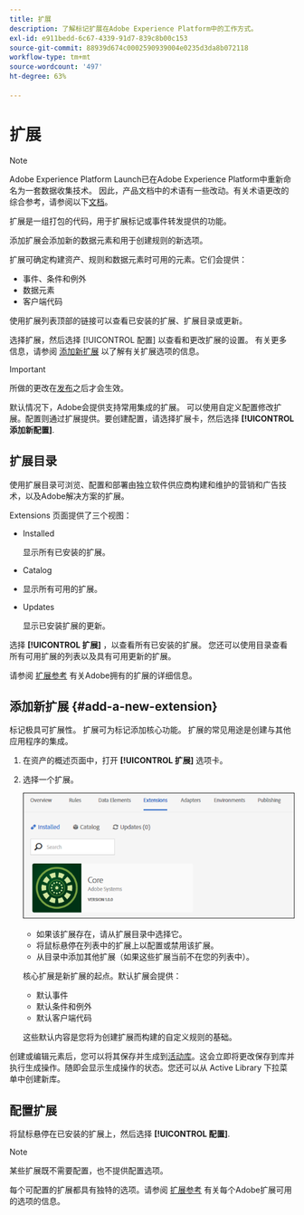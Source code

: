 ```yaml
---
title: 扩展
description: 了解标记扩展在Adobe Experience Platform中的工作方式。
exl-id: e911bedd-6c67-4339-91d7-839c8b00c153
source-git-commit: 88939d674c0002590939004e0235d3da8b072118
workflow-type: tm+mt
source-wordcount: '497'
ht-degree: 63%

---
```


# 扩展

>[!NOTE]
>
>Adobe Experience Platform Launch已在Adobe Experience Platform中重新命名为一套数据收集技术。 因此，产品文档中的术语有一些改动。有关术语更改的综合参考，请参阅以下[文档](../../../term-updates.md)。

扩展是一组打包的代码，用于扩展标记或事件转发提供的功能。

添加扩展会添加新的数据元素和用于创建规则的新选项。

扩展可确定构建资产、规则和数据元素时可用的元素。它们会提供：

* 事件、条件和例外
* 数据元素
* 客户端代码

使用扩展列表顶部的链接可以查看已安装的扩展、扩展目录或更新。

选择扩展，然后选择 [!UICONTROL 配置] 以查看和更改扩展的设置。 有关更多信息，请参阅 [添加新扩展](#add-a-new-extension) 以了解有关扩展选项的信息。

>[!IMPORTANT]
>
>所做的更改在[发布](../../publishing/overview.md)之后才会生效。

默认情况下，Adobe会提供支持常用集成的扩展。 可以使用自定义配置修改扩展。配置则通过扩展提供。要创建配置，请选择扩展卡，然后选择 **[!UICONTROL 添加新配置]**.

## 扩展目录

使用扩展目录可浏览、配置和部署由独立软件供应商构建和维护的营销和广告技术，以及Adobe解决方案的扩展。

Extensions 页面提供了三个视图：

* Installed

   显示所有已安装的扩展。

* Catalog
* 显示所有可用的扩展。
* Updates

   显示已安装扩展的更新。

选择 **[!UICONTROL 扩展]** ，以查看所有已安装的扩展。 您还可以使用目录查看所有可用扩展的列表以及具有可用更新的扩展。

请参阅 [扩展参考](../../../extensions/client/overview.md) 有关Adobe拥有的扩展的详细信息。

## 添加新扩展 {#add-a-new-extension}

标记极具可扩展性。 扩展可为标记添加核心功能。 扩展的常见用途是创建与其他应用程序的集成。

1. 在资产的概述页面中，打开 **[!UICONTROL 扩展]** 选项卡。
1. 选择一个扩展。

   ![核心扩展](../../../images/extensions.png)

   * 如果该扩展存在，请从扩展目录中选择它。
   * 将鼠标悬停在列表中的扩展上以配置或禁用该扩展。
   * 从目录中添加其他扩展（如果这些扩展当前不在您的列表中）。

   核心扩展是新扩展的起点。默认扩展会提供：

   * 默认事件
   * 默认条件和例外
   * 默认客户端代码

   这些默认内容是您将为创建扩展而构建的自定义规则的基础。

创建或编辑元素后，您可以将其保存并生成到[活动库](../../publishing/libraries.md#active-library)。这会立即将更改保存到库并执行生成操作。随即会显示生成操作的状态。您还可以从 Active Library 下拉菜单中创建新库。

## 配置扩展

将鼠标悬停在已安装的扩展上，然后选择 **[!UICONTROL 配置]**.

>[!NOTE]
>
>某些扩展既不需要配置，也不提供配置选项。

每个可配置的扩展都具有独特的选项。请参阅 [扩展参考](../../../extensions/client/overview.md) 有关每个Adobe扩展可用的选项的信息。
